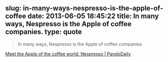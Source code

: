slug: in-many-ways-nespresso-is-the-apple-of-coffee
date: 2013-06-05 18:45:22
title: In many ways, Nespresso is the Apple of coffee companies.
type: quote
---

> In many ways, Nespresso is the Apple of coffee companies.

[Meet the Apple of the coffee world: Nespresso | PandoDaily](http://pandodaily.com/2013/06/01/meet-the-apple-of-the-coffee-world-nespresso/)
